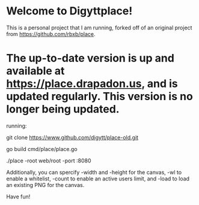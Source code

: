 # Welcome to Digyttplace!
This is a personal project that I am running, forked off of an original project from https://github.com/rbxb/place.

# The up-to-date version is up and available at https://place.drapadon.us, and is updated regularly. This version is no longer being updated.

running:

git clone https://www.github.com/digytt/place-old.git

go build cmd/place/place.go

./place -root web/root -port :8080

Additionally, you can spercify -width and -height for the canvas, -wl to enable a whitelist, -count to enable an active users limit, and -load to load an existing PNG for the canvas.

Have fun!
